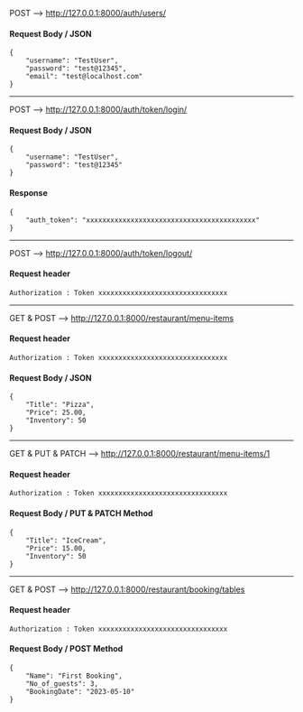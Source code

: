 POST -->	http://127.0.0.1:8000/auth/users/

#### Request Body / JSON ####
```code
{
	"username": "TestUser",
	"password": "test@12345",
	"email": "test@localhost.com"
}
```
---------------------------------------------------------------------------------

POST -->	http://127.0.0.1:8000/auth/token/login/

#### Request Body / JSON ####
```code
{
	"username": "TestUser",
	"password": "test@12345"
}
```

#### Response ####
```code
{
	"auth_token": "xxxxxxxxxxxxxxxxxxxxxxxxxxxxxxxxxxxxxxxxxx"
}
```
---------------------------------------------------------------------------------

POST -->	http://127.0.0.1:8000/auth/token/logout/

####  Request header ####
```code
Authorization : Token xxxxxxxxxxxxxxxxxxxxxxxxxxxxxxxx
```

---------------------------------------------------------------------------------

GET & POST -->	http://127.0.0.1:8000/restaurant/menu-items

####  Request header ####

```code
Authorization : Token xxxxxxxxxxxxxxxxxxxxxxxxxxxxxxxx
```

#### Request Body / JSON ####
```code
{
	"Title": "Pizza",
	"Price": 25.00,
	"Inventory": 50
}
```
---------------------------------------------------------------------------------

GET & PUT & PATCH -->	http://127.0.0.1:8000/restaurant/menu-items/1

#### Request header ####

```code
Authorization : Token xxxxxxxxxxxxxxxxxxxxxxxxxxxxxxxx
```

#### Request Body / PUT & PATCH Method ####
```code
{
	"Title": "IceCream",
	"Price": 15.00,
	"Inventory": 50
}
```
---------------------------------------------------------------------------------

GET & POST -->	http://127.0.0.1:8000/restaurant/booking/tables

#### Request header ####

```code
Authorization : Token xxxxxxxxxxxxxxxxxxxxxxxxxxxxxxxx
```

#### Request Body / POST Method ####
```code
{
	"Name": "First Booking",
	"No_of_guests": 3,
	"BookingDate": "2023-05-10"
}
```
